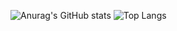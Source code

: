 ![Anurag's GitHub stats](https://github-readme-stats.vercel.app/api?username=keita170&show_icons=true&title_color=ffffff&icon_color=585656&text_color=ffffff&bg_color=DEG,FF9A8B,FF6A88,FF99AC)
![Top Langs](https://github-readme-stats.vercel.app/api/top-langs/?username=TaishiNishimura&langs_count=3&title_color=ffffff&icon_color=00d8ee&text_color=ffffff&&bg_color=DEG,FF9A8B,FF6A88,FF99AC)
